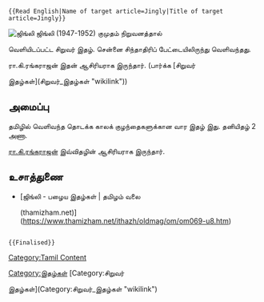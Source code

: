 ```{=mediawiki}
{{Read English|Name of target article=Jingly|Title of target article=Jingly}}
```
![ஜிங்லி](ஜின்லி.jpg "ஜிங்லி") ஜிங்லி (1947-1952) குமுதம் நிறுவனத்தால்
வெளியிடப்பட்ட சிறுவர் இதழ். சென்னை சிந்தாதிரிப் பேட்டையிலிருந்து வெளிவந்தது.
ரா.கி.ரங்கராஜன் இதன் ஆசிரியராக இருந்தார். (பார்க்க [சிறுவர்
இதழ்கள்](சிறுவர்_இதழ்கள் "wikilink"))

## அமைப்பு

தமிழில் வெளிவந்த தொடக்க காலக் குழந்தைகளுக்கான வார இதழ் இது. தனியிதழ் 2 அணா.
[ரா.கி.ரங்கராஜன்](ரா.கி.ரங்கராஜன் "wikilink") இவ்விதழின் ஆசிரியராக இருந்தார்.

## உசாத்துணை

-   [ஜிங்லி - பழைய இதழ்கள் \| தமிழம் வலை
    (thamizham.net)](https://www.thamizham.net/ithazh/oldmag/om/om069-u8.htm)

```{=mediawiki}
{{Finalised}}
```
[Category:Tamil Content](Category:Tamil_Content "wikilink")
[Category:இதழ்கள்](Category:இதழ்கள் "wikilink") [Category:சிறுவர்
இதழ்கள்](Category:சிறுவர்_இதழ்கள் "wikilink")
